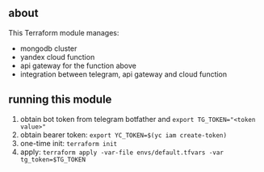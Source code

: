 ## about
This Terraform module manages:
* mongodb cluster
* yandex cloud function
* api gateway for the function above
* integration between telegram, api gateway and cloud function

## running this module

1. obtain bot token from telegram botfather and `export TG_TOKEN="<token value>"`
2. obtain bearer token: `export YC_TOKEN=$(yc iam create-token)`
3. one-time init: `terraform init`
4. apply: `terraform apply -var-file envs/default.tfvars -var tg_token=$TG_TOKEN`
